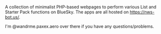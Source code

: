 A collection of minimalist PHP-based webpages to perform various List and Starter Pack functions on BlueSky. The apps are all hosted on https://nws-bot.us/<filename>.

I'm @wandrme.paxex.aero over there if you have any questions/problems.
